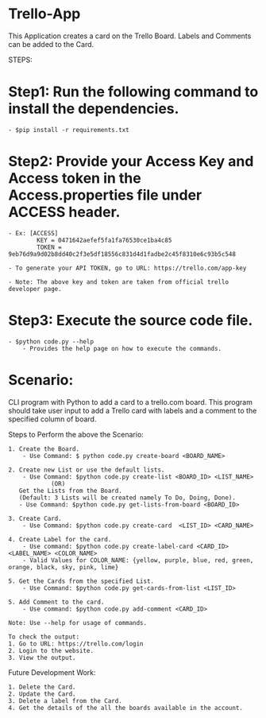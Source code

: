 # Trello-App
This Application creates a card on the Trello Board. Labels and Comments can be added to the Card. 

STEPS:

# Step1: Run the following command to install the dependencies.
    - $pip install -r requirements.txt
    
# Step2: Provide your Access Key and Access token in the Access.properties file under ACCESS header.
    - Ex: [ACCESS]
            KEY = 0471642aefef5fa1fa76530ce1ba4c85
            TOKEN = 9eb76d9a9d02b8dd40c2f3e5df18556c831d4d1fadbe2c45f8310e6c93b5c548
            
    - To generate your API TOKEN, go to URL: https://trello.com/app-key
    
    - Note: The above key and token are taken from official trello developer page.

# Step3: Execute the source code file.
    - $python code.py --help
        - Provides the help page on how to execute the commands.

# Scenario: 
CLI program with Python to add a card to a trello.com board. This program should take user input to add a Trello card with labels and a comment to the specified column of board.
 
 Steps to Perform the above the Scenario: 
 
    1. Create the Board.
        - Use Command: $ python code.py create-board <BOARD_NAME>
    
    2. Create new List or use the default lists.
        - Use Command: $python code.py create-list <BOARD_ID> <LIST_NAME>
                (OR)
       Get the Lists from the Board.
       (Default: 3 Lists will be created namely To Do, Doing, Done).
       - Use Command: $python code.py get-lists-from-board <BOARD_ID>

    3. Create Card.
        - Use Command: $python code.py create-card  <LIST_ID> <CARD_NAME>

    4. Create Label for the card.
        - Use command: $python code.py create-label-card <CARD_ID> <LABEL_NAME> <COLOR_NAME>
        - Valid Values for COLOR_NAME: {yellow, purple, blue, red, green, orange, black, sky, pink, lime}
        
    5. Get the Cards from the specified List.
        - Use Command: $python code.py get-cards-from-list <LIST_ID>

    5. Add Comment to the card.
        - Use command: $python code.py add-comment <CARD_ID>

    Note: Use --help for usage of commands.
    
    To check the output:
    1. Go to URL: https://trello.com/login
    2. Login to the website.
    3. View the output.
    
   Future Development Work:
   
    1. Delete the Card.
    2. Update the Card.
    3. Delete a label from the Card.
    4. Get the details of the all the boards available in the account.


